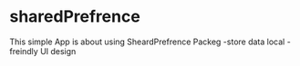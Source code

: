 # sharedPrefrence

This simple App is about using SheardPrefrence Packeg
-store data local
-freindly UI design
